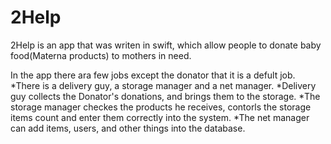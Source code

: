 # 2Help
2Help is an app that was writen in swift, which allow people to donate baby food(Materna products) to mothers in need.

In the app there ara few jobs except the donator that it is a defult job.
*There is a delivery guy, a storage manager and a net manager.
*Delivery guy collects the Donator's donations, and brings them to the storage.
*The storage manager checkes the products he receives, contorls the storage items count and enter them correctly into the system.
*The net manager can add items, users, and other things into the database.
